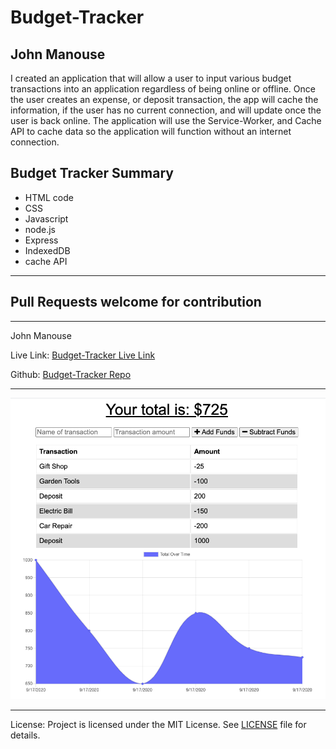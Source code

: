<h1>Budget-Tracker</h1>
<h2>John Manouse</h2>
<p>I created an application that will allow a user to input various budget transactions into an application regardless of being online or offline. Once the user creates an expense, or deposit transaction, the app will cache the information, if the user has no current connection, and will update once the user is back online. The application will use the Service-Worker, and Cache API to cache data so the application will function without an internet connection.</p>
<p>
</p>
 
<h2>Budget Tracker Summary</h2>
<ul>
    <li>HTML code</li>
    <li>CSS</li>
    <li>Javascript</li>
    <li>node.js</li>
    <li>Express</li>
    <li>IndexedDB</li>
    <li>cache API</li>
    
</ul>
<hr>
<h2>Pull Requests welcome for contribution</h2>
<hr>
<p>John Manouse</p>
<p>Live Link: <a href="https://mirageg4.github.io/Budget-Tracker/"
>Budget-Tracker Live Link</a></p>
<p>Github: <a href="https://github.com/Mirageg4/Budget-Tracker">Budget-Tracker Repo</a></p>

<hr>
<img src ="./public/icons/BT-Screenshot.png"/>
<hr>              
<p>License: Project is licensed under the MIT License. 
See <a href ="LICENSE.md">LICENSE</a> file for details.